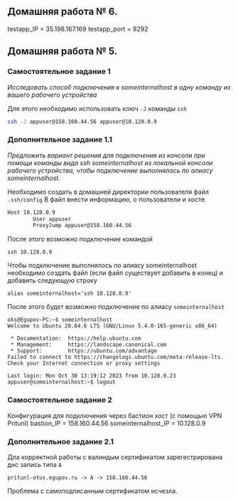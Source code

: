 ## Домашняя работа № 6.

testapp_IP = 35.198.167.169
testapp_port = 9292

## Домашняя работа № 5.


### Самостоятельное задание 1
*Исследовать способ подключения к someinternalhost в одну команду из вашего
рабочего устройства*

Для этого необходимо использовать ключ `-J` команды `ssh`

```bash
ssh -J appuser@158.160.44.56 appuser@10.128.0.9
```

### Дополнительное задание 1.1
*Предложить вариант решения для подключения из консоли при помощи команды
вида ssh someinternalhost из локальной консоли рабочего устройства, чтобы
подключение выполнялось по алиасу someinternalhost.*

Необходимо создать в домашней директории пользователя файл `.ssh/config`
В файл внести информацию, о пользователи и хосте.
```bash
Host 10.128.0.9
        User appuser
        ProxyJump appuser@158.160.44.56
```

После этого возможно подключение командой
```
ssh 10.128.0.9
```

Чтобы подключение выполнялось по алиасу someinternalhost необходимо создать файл (если файл существует добавить в конец) и добавить следующую строку
```
alias someinternalhost='ssh 10.128.0.9'
```

После этого будет возможно подключение по алиасу `someinternalhost`
```
oks@Egupov-PC:~$ someinternalhost
Welcome to Ubuntu 20.04.6 LTS (GNU/Linux 5.4.0-165-generic x86_64)

 * Documentation:  https://help.ubuntu.com
 * Management:     https://landscape.canonical.com
 * Support:        https://ubuntu.com/advantage
Failed to connect to https://changelogs.ubuntu.com/meta-release-lts. Check your Internet connection or proxy settings

Last login: Mon Oct 30 13:19:12 2023 from 10.128.0.23
appuser@someinternalhost:~$ logout
```

### Самостоятельное задание 2

Конфигурация для подключения через бастион хост (с помощью VPN Pritunl)
bastion_IP = 158.160.44.56
someinternalhost_IP = 10.128.0.9

### Дополнительное задание 2.1
Дла корректной работы с валиндым сертификатом зарегестрирована днс запись типа `А`
```
pritunl-otus.egupov.ru -> A -> 158.160.44.56
```
Проблема с самоподписанным сертификатом исчезла.
